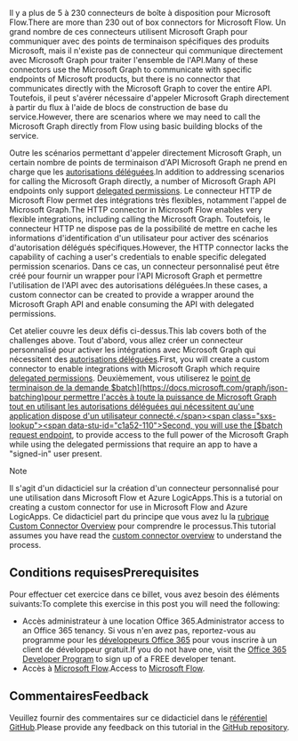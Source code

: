 <!-- markdownlint-disable MD002 MD041 -->

<span data-ttu-id="c1a52-101">Il y a plus de 5 à 230 connecteurs de boîte à disposition pour Microsoft Flow.</span><span class="sxs-lookup"><span data-stu-id="c1a52-101">There are more than 230 out of box connectors for Microsoft Flow.</span></span> <span data-ttu-id="c1a52-102">Un grand nombre de ces connecteurs utilisent Microsoft Graph pour communiquer avec des points de terminaison spécifiques des produits Microsoft, mais il n'existe pas de connecteur qui communique directement avec Microsoft Graph pour traiter l'ensemble de l'API.</span><span class="sxs-lookup"><span data-stu-id="c1a52-102">Many of these connectors use the Microsoft Graph to communicate with specific endpoints of Microsoft products, but there is no connector that communicates directly with the Microsoft Graph to cover the entire API.</span></span> <span data-ttu-id="c1a52-103">Toutefois, il peut s'avérer nécessaire d'appeler Microsoft Graph directement à partir du flux à l'aide de blocs de construction de base du service.</span><span class="sxs-lookup"><span data-stu-id="c1a52-103">However, there are scenarios where we may need to call the Microsoft Graph directly from Flow using basic building blocks of the service.</span></span>

<span data-ttu-id="c1a52-104">Outre les scénarios permettant d'appeler directement Microsoft Graph, un certain nombre de points de terminaison d'API Microsoft Graph ne prend en charge que les [autorisations déléguées](https://docs.microsoft.com/graph/permissions-reference).</span><span class="sxs-lookup"><span data-stu-id="c1a52-104">In addition to addressing scenarios for calling the Microsoft Graph directly, a number of Microsoft Graph API endpoints only support [delegated permissions](https://docs.microsoft.com/graph/permissions-reference).</span></span> <span data-ttu-id="c1a52-105">Le connecteur HTTP de Microsoft Flow permet des intégrations très flexibles, notamment l'appel de Microsoft Graph.</span><span class="sxs-lookup"><span data-stu-id="c1a52-105">The HTTP connector in Microsoft Flow enables very flexible integrations, including calling the Microsoft Graph.</span></span> <span data-ttu-id="c1a52-106">Toutefois, le connecteur HTTP ne dispose pas de la possibilité de mettre en cache les informations d'identification d'un utilisateur pour activer des scénarios d'autorisation délégués spécifiques.</span><span class="sxs-lookup"><span data-stu-id="c1a52-106">However, the HTTP connector lacks the capability of caching a user's credentials to enable specific delegated permission scenarios.</span></span> <span data-ttu-id="c1a52-107">Dans ce cas, un connecteur personnalisé peut être créé pour fournir un wrapper pour l'API Microsoft Graph et permettre l'utilisation de l'API avec des autorisations déléguées.</span><span class="sxs-lookup"><span data-stu-id="c1a52-107">In these cases, a custom connector can be created to provide a wrapper around the Microsoft Graph API and enable consuming the API with delegated permissions.</span></span>

<span data-ttu-id="c1a52-108">Cet atelier couvre les deux défis ci-dessus.</span><span class="sxs-lookup"><span data-stu-id="c1a52-108">This lab covers both of the challenges above.</span></span> <span data-ttu-id="c1a52-109">Tout d'abord, vous allez créer un connecteur personnalisé pour activer les intégrations avec Microsoft Graph qui nécessitent des [autorisations déléguées](https://docs.microsoft.com/graph/permissions-reference).</span><span class="sxs-lookup"><span data-stu-id="c1a52-109">First, you will create a custom connector to enable integrations with Microsoft Graph which require [delegated permissions](https://docs.microsoft.com/graph/permissions-reference).</span></span> <span data-ttu-id="c1a52-110">Deuxièmement, vous utiliserez le [point de terminaison de la demande $batch](https://docs.microsoft.com/graph/json-batching)pour permettre l'accès à toute la puissance de Microsoft Graph tout en utilisant les autorisations déléguées qui nécessitent qu'une application dispose d'un utilisateur connecté.</span><span class="sxs-lookup"><span data-stu-id="c1a52-110">Second, you will use the [$batch request endpoint](https://docs.microsoft.com/graph/json-batching), to provide access to the full power of the Microsoft Graph while using the delegated permissions that require an app to have a "signed-in" user present.</span></span>

> [!NOTE]
> <span data-ttu-id="c1a52-111">Il s'agit d'un didacticiel sur la création d'un connecteur personnalisé pour une utilisation dans Microsoft Flow et Azure LogicApps.</span><span class="sxs-lookup"><span data-stu-id="c1a52-111">This is a tutorial on creating a custom connector for use in Microsoft Flow and Azure LogicApps.</span></span> <span data-ttu-id="c1a52-112">Ce didacticiel part du principe que vous avez lu la [rubrique Custom Connector Overview](https://docs.microsoft.com/connectors/custom-connectors/) pour comprendre le processus.</span><span class="sxs-lookup"><span data-stu-id="c1a52-112">This tutorial assumes you have read the [custom connector overview](https://docs.microsoft.com/connectors/custom-connectors/) to understand the process.</span></span>

## <a name="prerequisites"></a><span data-ttu-id="c1a52-113">Conditions requises</span><span class="sxs-lookup"><span data-stu-id="c1a52-113">Prerequisites</span></span>

<span data-ttu-id="c1a52-114">Pour effectuer cet exercice dans ce billet, vous avez besoin des éléments suivants:</span><span class="sxs-lookup"><span data-stu-id="c1a52-114">To complete this exercise in this post you will need the following:</span></span>

- <span data-ttu-id="c1a52-115">Accès administrateur à une location Office 365.</span><span class="sxs-lookup"><span data-stu-id="c1a52-115">Administrator access to an Office 365 tenancy.</span></span> <span data-ttu-id="c1a52-116">Si vous n'en avez pas, reportez-vous au programme pour les [développeurs Office 365](https://developer.microsoft.com/office/dev-program) pour vous inscrire à un client de développeur gratuit.</span><span class="sxs-lookup"><span data-stu-id="c1a52-116">If you do not have one, visit the [Office 365 Developer Program](https://developer.microsoft.com/office/dev-program) to sign up of a FREE developer tenant.</span></span>
- <span data-ttu-id="c1a52-117">Accès à [Microsoft Flow](https://flow.microsoft.com/).</span><span class="sxs-lookup"><span data-stu-id="c1a52-117">Access to [Microsoft Flow](https://flow.microsoft.com/).</span></span>

## <a name="feedback"></a><span data-ttu-id="c1a52-118">Commentaires</span><span class="sxs-lookup"><span data-stu-id="c1a52-118">Feedback</span></span>

<span data-ttu-id="c1a52-119">Veuillez fournir des commentaires sur ce didacticiel dans le [référentiel GitHub](https://github.com/microsoftgraph/msgraph-training-microsoftflow).</span><span class="sxs-lookup"><span data-stu-id="c1a52-119">Please provide any feedback on this tutorial in the [GitHub repository](https://github.com/microsoftgraph/msgraph-training-microsoftflow).</span></span>